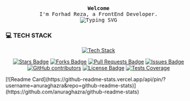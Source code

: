 
<p align="center">
    <samp>
      <b>Welcome</b>
      <br />
      I'm Forhad Reza, a FrontEnd Developer.
      <br />
      <img
        src="https://readme-typing-svg.demolab.com?font=Iosevka&size=16&pause=1000&color=9D7CD8&center=true&vCenter=true&width=435&lines=I+code+efficient+and+elegant+programs"
        alt="Typing SVG"
      />
    </samp>
  </p>

<h3>💻 TECH STACK</h3>
<p align="center">
  <a href="https://skillicons.dev">
    <img src="https://skillicons.dev/icons?i=html,tailwind,js,ts,css,react,nodejs,py,postgres,mongodb,mysql,java,c,cpp,linux" alt="Tech Stack"/>
  </a>
</p>
<div align="center">
<a href="https://github.com/forhadreza43/awesome-github-profile-readme/stargazers"><img src="https://img.shields.io/github/stars/forhadreza43/awesome-github-profile-readme" alt="Stars Badge"/></a>
<a href="https://github.com/forhadreza43/awesome-github-profile-readme/network/members"><img src="https://img.shields.io/github/forks/forhadreza43/awesome-github-profile-readme" alt="Forks Badge"/></a>
<a href="https://github.com/forhadreza43/awesome-github-profile-readme/pulls"><img src="https://img.shields.io/github/issues-pr/forhadreza43/awesome-github-profile-readme?color=0088ff" alt="Pull Requests Badge"/></a>
<a href="https://github.com/forhadreza43/awesome-github-profile-readme/issues"><img src="https://img.shields.io/github/issues/forhadreza43/awesome-github-profile-readme?color=0088ff" alt="Issues Badge"/></a>
<a href="https://github.com/forhadreza43/awesome-github-profile-readme/graphs/contributors"><img alt="GitHub contributors" src="https://img.shields.io/github/contributors/forhadreza43/awesome-github-profile-readme?color=2b9348"></a>
<a href="https://github.com/forhadreza43/awesome-github-profile-readme/blob/master/LICENSE"><img src="https://img.shields.io/github/license/forhadreza43/awesome-github-profile-readme?color=2b9348" alt="License Badge"/></a>
<a href="https://codecov.io/gh/forhadreza43/github-readme-stats"><img alt="Tests Coverage" src="https://codecov.io/gh/forhadreza43/github-readme-stats/branch/master/graph/badge.svg" /></a>
</div>
<p>
    [![Readme Card](https://github-readme-stats.vercel.app/api/pin/?username=anuraghazra&repo=github-readme-stats)](https://github.com/anuraghazra/github-readme-stats)
</p>

<!-- <h1 align="center">Hi 👋, I'm Forhad Reza</h1>
<h3 align="center">A passionate frontend developer</h3> -->


<!--
**forhadreza43/forhadreza43** is a ✨ _special_ ✨ repository because its `README.md` (this file) appears on your GitHub profile.

Here are some ideas to get you started:

- 🔭 I’m currently working on ...
- 🌱 I’m currently learning ...
- 👯 I’m looking to collaborate on ...
- 🤔 I’m looking for help with ...
- 💬 Ask me about ...
- 📫 How to reach me: ...
- 😄 Pronouns: ...
- ⚡ Fun fact: ...
-->
